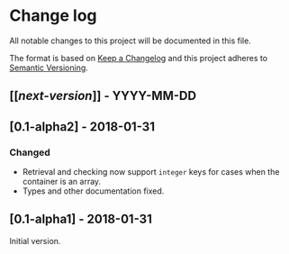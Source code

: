 # Change log
All notable changes to this project will be documented in this file.

The format is based on [Keep a Changelog](http://keepachangelog.com/)
and this project adheres to [Semantic Versioning](http://semver.org/).

## [[*next-version*]] - YYYY-MM-DD

## [0.1-alpha2] - 2018-01-31
### Changed
- Retrieval and checking now support `integer` keys for cases when the container is an array.
- Types and other documentation fixed.

## [0.1-alpha1] - 2018-01-31
Initial version.
